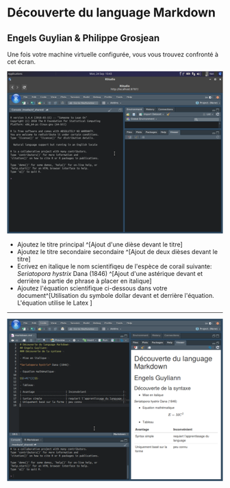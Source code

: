 # Découverte du language Markdown
## Engels Guylian & Philippe Grosjean

Une fois votre machine virtuelle configurée, vous vous trouvez confronté à cet écran.

![](../image/sdd1_01/rstudio.png)


- Ajoutez le titre principal ^[Ajout d'une dièse devant le titre] 
- Ajoutez le titre secondaire secondaire ^[Ajout de deux dièses devant le titre]
- Ecrivez en italique le nom scientifiqeu de l'espèce de corail suivante: *Seriatopora hystrix* Dana (1846) ^[Ajout d'une astérique devant et derrière la partie de phrase à placer en italique]
- Ajoutez l'équation scientifique ci-dessous dans votre document^[Utilisation du symbole dollar devant et derrière l'équation. L'équation utilise le Latex ]

---

![](../image/sdd1_01/markdown.png)


